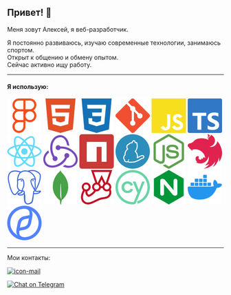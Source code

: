 ## Привет! 👋
Меня зовут Алексей, я веб-разработчик.

Я постоянно развиваюсь, изучаю современные технологии, занимаюсь спортом.\
Открыт к общению и обмену опытом.\
Сейчас активно ищу работу.

---

#### Я использую:
[![icon-figma]][link-figma]
[![icon-html]][link-html]
[![icon-css]][link-css]
[![icon-git]][link-git]
[![icon-js]][link-js]
[![icon-ts]][link-ts]
[![icon-react]][link-react]
[![icon-redux]][link-redux]
[![icon-npm]][link-npm]
[![icon-yarn]][link-yarn]
[![icon-nodejs]][link-nodejs]
[![icon-nestjs]][link-nestjs]
[![icon-postgresql]][link-postgresql]
[![icon-mongodb]][link-mongodb]
[![icon-jest]][link-jest]
[![icon-cypress]][link-cypress]
[![icon-nginx]][link-nginx]
[![icon-docker]][link-docker]
[![icon-yandexcloud]][link-yandexcloud]

---

Мои контакты:

[![icon-mail]][link-mail]

[![Chat on Telegram][icon-telegram]][link-telegram]

[icon-figma]: figma.svg
[icon-html]: html5.svg
[icon-css]: css3.svg
[icon-git]: git.svg
[icon-js]: javascript.svg
[icon-ts]: typescript.svg
[icon-react]: react.svg
[icon-react]: react.svg
[icon-redux]: redux.svg
[icon-npm]: npm.svg
[icon-yarn]: yarn.svg
[icon-nodejs]: nodedotjs.svg
[icon-nestjs]: nestjs.svg
[icon-postgresql]: postgresql.svg
[icon-mongodb]: mongodb.svg
[icon-jest]: jest.svg
[icon-cypress]: cypress.svg
[icon-nginx]: nginx.svg
[icon-docker]: docker.svg
[icon-yandexcloud]: yandexcloud.svg

[icon-mail]: https://img.shields.io/badge/mail-alexey.krutyakov%40gmail.com-CA5E0?color=269D1F&logo=gmail
[icon-telegram]: https://img.shields.io/badge/@alexeykrutyakov-2CA5E0.svg?style=flat-square&logo=telegram&label=Telegram

[link-figma]: https://www.figma.com/
[link-html]: https://google.com
[link-css]: https://www.w3.org/Style/CSS/
[link-git]: https://git-scm.com/
[link-js]: https://ecma-international.org/publications-and-standards/standards/ecma-262/
[link-ts]: https://www.typescriptlang.org/
[link-react]: https://react.dev/
[link-redux]: https://redux.js.org/
[link-npm]: https://www.npmjs.com/
[link-yarn]: https://yarnpkg.com/
[link-nodejs]: https://nodejs.org/en
[link-nestjs]: https://nestjs.com/
[link-postgresql]: https://www.postgresql.org/
[link-mongodb]: https://www.mongodb.com/
[link-jest]: https://jestjs.io/
[link-cypress]: https://www.cypress.io/
[link-nginx]: https://nginx.org/
[link-docker]: https://www.docker.com/
[link-yandexcloud]: https://yandex.cloud/en

[link-mail]: mailto:alexey.krutyakov@gmail.com
[link-telegram]: https://t.me/alexeykrutyakov
